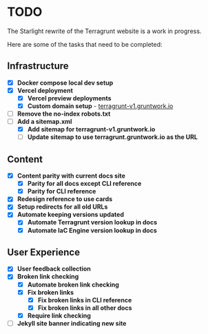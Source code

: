 # TODO

The Starlight rewrite of the Terragrunt website is a work in progress.

Here are some of the tasks that need to be completed:

## Infrastructure

- [x] **Docker compose local dev setup**
- [x] **Vercel deployment**
  - [x] **Vercel preview deployments**
  - [x] **Custom domain setup** - [terragrunt-v1.gruntwork.io](https://terragrunt-v1.gruntwork.io)
- [ ] **Remove the no-index robots.txt**
- [ ] **Add a sitemap.xml**
  - [x] **Add sitemap for terragrunt-v1.gruntwork.io**
  - [ ] **Update sitemap to use terragrunt.gruntwork.io as the URL**

## Content

- [x] **Content parity with current docs site**
  - [x] **Parity for all docs except CLI reference**
  - [x] **Parity for CLI reference**
- [x] **Redesign reference to use cards**
- [x] **Setup redirects for all old URLs**
- [x] **Automate keeping versions updated**
  - [x] **Automate Terragrunt version lookup in docs**
  - [x] **Automate IaC Engine version lookup in docs**

## User Experience

- [x] **User feedback collection**
- [x] **Broken link checking**
  - [x] **Automate broken link checking**
  - [x] **Fix broken links**
    - [x] **Fix broken links in CLI reference**
    - [x] **Fix broken links in all other docs**
  - [x] **Require link checking**
- [ ] **Jekyll site banner indicating new site**
